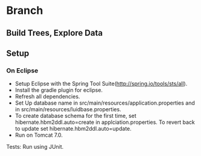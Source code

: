 # Branch #
## Build Trees, Explore Data ##

## Setup ##
### On Eclipse ###
* Setup Eclipse with the Spring Tool Suite(<http://spring.io/tools/sts/all>).
* Install the gradle plugin for eclipse.
* Refresh all dependencies.
* Set Up database name in src/main/resources/application.properties and in src/main/resources/luidbase.properties.
* To create database schema for the first time, set hibernate.hbm2ddl.auto=create in applciation.properties. To revert back to update set hibernate.hbm2ddl.auto=update.
* Run on Tomcat 7.0.

Tests:
Run using JUnit.